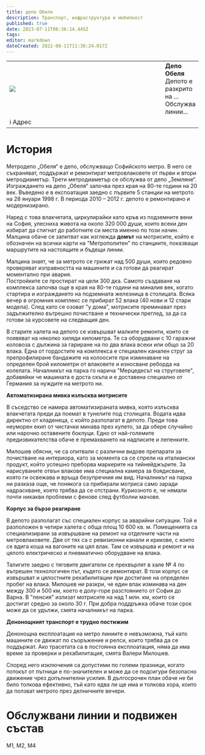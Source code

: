 ```yaml
---
title: депо Обеля
description: Транспорт, инфраструктура и мобилност
published: true
date: 2023-07-11T06:36:14.445Z
tags: 
editor: markdown
dateCreated: 2022-08-11T11:38:24.017Z
---
```


<table style="width:100%">
  <tr>
    <td style="width:400px"><img src="https://drive.google.com/uc?id=148Qb0BgbTgkYiaeg7MdnXolhsrfwVNTs"></td>
    <td><b>Депо Обеля </b><br> Депото е разкрито на ... <br>Обслужва линии... </td> 
  </tr>
      <td colspan=2 >ℹ️ Адрес</td>
</table>




# История

Метродепо „Обеля“ е депо, обслужващо Софийското метро. В него се съхраняват, поддържат и ремонтират метровлаковете от първи и втори метродиаметър. Трети метродиаметър се обслужва от депо „Земляне“. Изграждането на депо „Обеля“ започва през края на 80-те години на 20 век. Въведено е в експоатация заедно с първите 5 станции на метрото на 28 януари 1998 г. В периода 2010 – 2012 г. депото е ремонтирано и модернизирано.

Наред с това влакчетата, циркулирайки като кръв из подземните вени на София, улесниха живота на около 320 000 души, които всеки ден избират да стигнат до работните си места именно по този начин. Малцина обаче се запитват как изглежда **домът** на мотрисите, който е обозначен на всички карти на "Метрополитен" по станциите, показващи маршрутите на настоящите и бъдещи линии. 

Малцина знаят, че за метрото се грижат над 500 души, които редовно проверяват изправността на машините и са готови да реагират моментално при авария.   
Постройките се простират на цели 300 дка. Самото създаване на комплекса започва още в края на 80-те години на миналия век, когато стартира и изграждането на подземната железница в столицата. Всяка вечер в огромния комплекс се прибират 52 влака (40 нови и 12 стари модела). След като се озоват "у дома", мотрисите преминават през задължително вътрешно почистване и технически преглед, за да са готови за курсовете на следващия ден.  
  
В старите халета на депото се извършват малките ремонти, които се появяват на няколко хиляди километра. Те са оборудвани с 10 гаражни коловоза с дължина за гариране на по два влака всеки или общо за 20 влака. Една от гордостите на комплекса е специален канален струг за препрофилиране бандажите на колоосите при изминаване на определен брой километри от влаковете и износване реборда на колелата. Началникът на парка го нарича "Мерцедесът на струговете", добавяйки че машината е доста скъпа и е доставена специално от Германия за нуждите на метрото ни.  
  
**Автоматизирана мивка излъсква мотрисите** 

В съседство се намира автоматизираната мивка, която излъсква влакчетата преди да поемат в тунелите под столицата. Водата идва директно от кладенеца, с който разполагат в депото. Преди това неуморен екип от чистачки минава през купето, за да обере случайно или нарочно оставените боклуци. Едно от най-големите предизвикателства обаче е премахването на надписите и лепенките.

Милошев обясни, че са опитвали с различни видове препарати за почистване на интериора, като за момента са се спрели на италиански продукт, който успешно преборва маркерите на тийнейджърите. За нарисуваните отвън влакове има специална камера за боядисване, която ги освежава и връща безупречния им вид. Началникът на парка ни разказа още, че понякога са прибирали мотриса само заради надраскване, което трябва да се отстрани. Куриозното е, че нямали почти никакви проблеми с фенове след футболни мачове.

**Корпус за бързо реагиране** 

В депото разполагат със специален корпус за аварийни ситуации. Той е разположен в четири халета с обща площ 10 600 кв. м. Помещенията са специализирани за извършване на ремонт на отделните части на метровлаковете. Две от тях са с ревизионни канали и крикове, с които се вдига коша на вагоните на цял влак. Там се извършва и ремонт и на цялото електрическо и пневматично оборудване на влака.

Талигите заедно с тяговите двигатели се прехвърлят в хале № 4 по вътрешен технологичен път, където се ремонтират. В този корпус се извършват и цялостните рехабилитации при достигане на определен пробег на влака. Милошев ни разкри, че един влак изминава на ден между 300 и 500 км, което е долу-горе разстоянието от София до Варна. В "пенсия" излизат мотрисите на над 1 млн. км, които се достигат средно за около 30 г. При добра поддръжка обаче този срок може да се удължи, смята началникът на парка.

**Денонощният транспорт е трудно постижим** 

Денонощна експлоатация на метро линиите е невъзможна, тъй като машините се движат по съоръжение и релси, които трябва да се поддържат. Ако трасетата са в постоянна експлоатация, няма да има време за проверки и рехабилитация, смята Валери Милошев.

Според него изключения са допустими по големи празници, когато потокът от пътници е по-значителен и може да се подсигури безопасно движение чрез допълнителни усилия. В дългосрочен план обаче не би било толкова ефективно, тъй като едва ли ще има и толкова хора, които да ползват метрото през делничните вечери.

# Обслужвани линии и подвижен състав

М1, M2, M4
